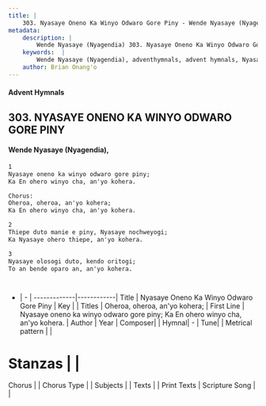 ```yaml
---
title: |
    303. Nyasaye Oneno Ka Winyo Odwaro Gore Piny - Wende Nyasaye (Nyagendia)
metadata:
    description: |
        Wende Nyasaye (Nyagendia) 303. Nyasaye Oneno Ka Winyo Odwaro Gore Piny. Nyasaye oneno ka winyo odwaro gore piny; Ka En ohero winyo cha, an'yo kohera.  Chorus: Oheroa, oheroa, an'yo kohera; Ka En ohero winyo cha, an'yo kohera.  
    keywords:  |
        Wende Nyasaye (Nyagendia), adventhymnals, advent hymnals, Nyasaye Oneno Ka Winyo Odwaro Gore Piny, Nyasaye oneno ka winyo odwaro gore piny; Ka En ohero winyo cha, an'yo kohera.. Oheroa, oheroa, an'yo kohera;
    author: Brian Onang'o
---
```


#### Advent Hymnals
## 303. NYASAYE ONENO KA WINYO ODWARO GORE PINY
####  Wende Nyasaye (Nyagendia),

```txt
1
Nyasaye oneno ka winyo odwaro gore piny;
Ka En ohero winyo cha, an'yo kohera.

Chorus:
Oheroa, oheroa, an'yo kohera;
Ka En ohero winyo cha, an'yo kohera.

2
Thiepe duto manie e piny, Nyasaye nochweyogi;
Ka Nyasaye ohero thiepe, an'yo kohera.

3
Nyasaye olosogi duto, kendo oritogi;
To an bende oparo an, an'yo kohera.




```

- |   -  |
-------------|------------|
Title | Nyasaye Oneno Ka Winyo Odwaro Gore Piny |
Key |  |
Titles | Oheroa, oheroa, an'yo kohera; |
First Line | Nyasaye oneno ka winyo odwaro gore piny; Ka En ohero winyo cha, an'yo kohera. |
Author | 
Year | 
Composer| |
Hymnal|  - |
Tune|  |
Metrical pattern | |
# Stanzas |  |
Chorus |  |
Chorus Type |  |
Subjects | |
Texts |  |
Print Texts | 
Scripture Song |  |
    
